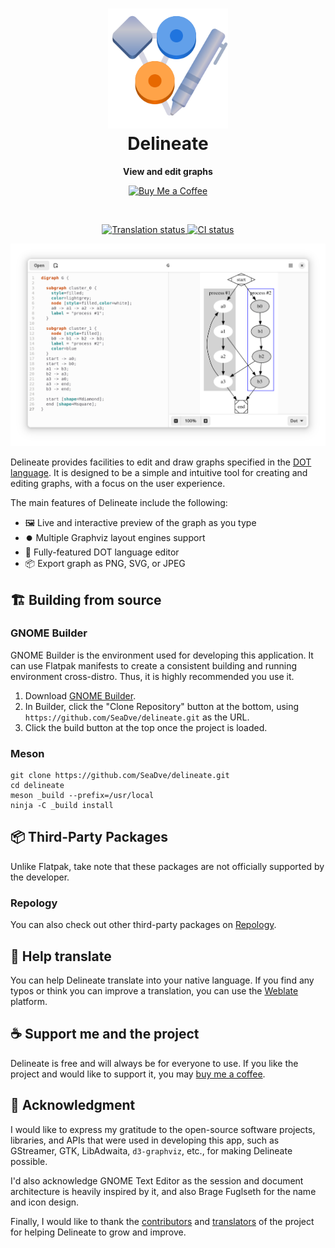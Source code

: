 <h1 align="center">
  <img src="data/icons/io.github.seadve.Delineate.svg" alt="Delineate" width="192" height="192"/>
  <br>
  Delineate
</h1>

<p align="center">
  <strong>View and edit graphs</strong>
</p>

<p align="center">
  <a href="https://www.buymeacoffee.com/seadve">
    <img alt="Buy Me a Coffee" src="https://img.buymeacoffee.com/button-api/?text=Buy me a coffee&emoji=&slug=seadve&button_colour=FFDD00&font_colour=000000&font_family=Inter&outline_colour=000000&coffee_colour=ffffff" width="150"/>
  </a>
</p>

<br>

<p align="center">
 <a href="https://hosted.weblate.org/engage/seadve">
    <img alt="Translation status" src="https://hosted.weblate.org/widgets/seadve/-/delineate/svg-badge.svg"/>
  </a>
  <a href="https://github.com/SeaDve/delineate/actions/workflows/ci.yml">
    <img alt="CI status" src="https://github.com/SeaDve/delineate/actions/workflows/ci.yml/badge.svg"/>
  </a>
</p>

<p align="center">
  <img src="data/resources/screenshots/preview.png" alt="Preview"/>
</p>

Delineate provides facilities to edit and draw graphs specified in the [DOT language](https://graphviz.org/doc/info/lang.html). It is designed to be a simple and intuitive tool for creating and editing graphs, with a focus on the user experience.

The main features of Delineate include the following:
- 🖼️ Live and interactive preview of the graph as you type
- ⏺️ Multiple Graphviz layout engines support
- 📝 Fully-featured DOT language editor
- 📦 Export graph as PNG, SVG, or JPEG

## 🏗️ Building from source

### GNOME Builder
GNOME Builder is the environment used for developing this application. It can use Flatpak manifests to create a consistent building and running environment cross-distro. Thus, it is highly recommended you use it.

1. Download [GNOME Builder](https://flathub.org/apps/details/org.gnome.Builder).
2. In Builder, click the "Clone Repository" button at the bottom, using `https://github.com/SeaDve/delineate.git` as the URL.
3. Click the build button at the top once the project is loaded.

### Meson
```
git clone https://github.com/SeaDve/delineate.git
cd delineate
meson _build --prefix=/usr/local
ninja -C _build install
```

## 📦 Third-Party Packages

Unlike Flatpak, take note that these packages are not officially supported by the developer.

### Repology

You can also check out other third-party packages on [Repology](https://repology.org/project/delineate/versions).

## 🙌 Help translate

You can help Delineate translate into your native language. If you find any typos
or think you can improve a translation, you can use the [Weblate](https://hosted.weblate.org/engage/seadve/) platform.

## ☕ Support me and the project

Delineate is free and will always be for everyone to use. If you like the project and
would like to support it, you may [buy me a coffee](https://www.buymeacoffee.com/seadve).

## 💝 Acknowledgment

I would like to express my gratitude to the open-source software projects, libraries, and APIs that were
used in developing this app, such as GStreamer, GTK, LibAdwaita, `d3-graphviz`, etc.,
for making Delineate possible.

I'd also acknowledge GNOME Text Editor as the session and document architecture is heavily inspired by it,
and also Brage Fuglseth for the name and icon design.

Finally, I would like to thank the [contributors](https://github.com/SeaDve/delineate/graphs/contributors)
and [translators](https://hosted.weblate.org/engage/seadve/) of the project for helping Delineate
to grow and improve.
